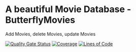 # A beautiful Movie Database - ButterflyMovies
Add Movies, delete Movies, update Movies

[![Quality Gate Status](https://sonarcloud.io/api/project_badges/measure?project=neuefische_muc-22-2-team-butterflycrew-backend&metric=alert_status)](https://sonarcloud.io/summary/new_code?id=neuefische_muc-22-2-team-butterflycrew-backend)
[![Coverage](https://sonarcloud.io/api/project_badges/measure?project=neuefische_muc-22-2-team-butterflycrew-backend&metric=coverage)](https://sonarcloud.io/summary/new_code?id=neuefische_muc-22-2-team-butterflycrew-backend)
[![Lines of Code](https://sonarcloud.io/api/project_badges/measure?project=neuefische_muc-22-2-team-butterflycrew-backend&metric=ncloc)](https://sonarcloud.io/summary/new_code?id=neuefische_muc-22-2-team-butterflycrew-backend)
